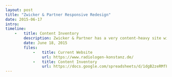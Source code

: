 ```yaml
---
layout: post
title: "Zwicker & Partner Responsive Redesign"
date: 2015-06-17
intro:
timeline:
    -   title: Content Inventory
        description: Zwicker & Partner has a very content-heavy site with lots of useful articles for patients and medical professionals. With the content inventory, we’ll be able to work out which content is the most valuable and which might need to be revised or updated. Based on that we’ll figure out the content strategy for the new site.
        date: June 18, 2015
        files:
            -   title: Current Website
                url: https://www.radiologen-konstanz.de/
            -   title: Content Inventory
                url: https://docs.google.com/spreadsheets/d/1dgB2zeRMfFjbcv8X0vgK68mCedhBZaDtr3CROR5C7Cg/edit?usp=sharing
---
```

